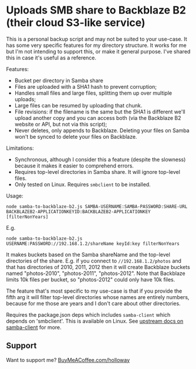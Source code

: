 # Uploads SMB share to Backblaze B2 (their cloud S3-like service)

This is a personal backup script and may not be suited to your use-case. It has some very specific features for my directory structure. It works for me but I'm not intending to support this, or make it general purpose. I've shared this in case it's useful as a reference.

Features:

- Bucket per directory in Samba share
- Files are uploaded with a SHA1 hash to prevent corruption;
- Handles small files and large files, splitting them up over multiple uploads;
- Large files can be resumed by uploading that chunk.
- File revisions: if the filename is the same but the SHA1 is different we'll upload another copy and you can access both (via the Backblaze B2 website or API, but not via this script);
- Never deletes, only appends to Backblaze. Deleting your files on Samba won't be synced to delete your files on Backblaze.

Limitations:

- Synchronous, although I consider this a feature (despite the slowness) because it makes it easier to comprehend errors.
- Requires top-level directories in Samba share. It will ignore top-level files.
- Only tested on Linux. Requires `smbclient` to be installed.

Usage:

```
node samba-to-backblaze-b2.js SAMBA-USERNAME:SAMBA-PASSWORD:SHARE-URL BACKBLAZEB2-APPLICATIONKEYID:BACKBLAZEB2-APPLICATIONKEY [filterNonYears]
```

E.g.

```
node samba-to-backblaze-b2.js USERNAME:PASSWORD://192.168.1.2/shareName keyId:key filterNonYears
```

It makes buckets based on the Samba shareName and the top-level directories of the share. E.g. if you connect to `//192.168.1.2/photos` and that has directories of 2010, 2011, 2012 then it will create Backblaze buckets named "photos-2010", "photos-2011", "photos-2012". Note that Backblaze limits 10k files per bucket, so "photos-2012" could only have 10k files.

The feature that's most specific to my use-case is that if you provide the fifth arg it will filter top-level directories whose names are entirely numbers, because for me those are years and I don't care about other directories.

Requires the package.json deps which includes `samba-client` which depends on 'smbclient'. This is available on Linux. See [upstream docs on samba-client](https://www.npmjs.com/package/samba-client) for more.

## Support

Want to support me? [BuyMeACoffee.com/holloway](https://www.buymeacoffee.com/holloway)
